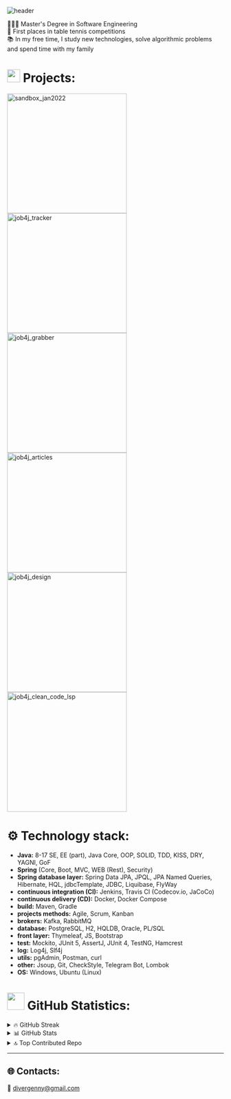 ![header](https://capsule-render.vercel.app/api?type=waving&height=150&color=gradient&text=Hello,%20my%20name%20is%20Vlad%20&fontSize=70&textBg=false&section=header&desc=Welcome%20to%20my%20GitHub%20profile%20😊&descAlign=76&descAlignY=60&fontAlignY=37&animation=twinkling&reversal=true)

👨🏻‍🎓 Master's Degree in Software Engineering <br> 
🏓 First places in table tennis competitions <br>
📚 In my free time, I study new technologies, solve algorithmic problems and spend time with my family <br>


# <img src="https://emojis.slackmojis.com/emojis/images/1643514467/4500/xcode.png?1643514467" width="30" loading="lazy"/> Projects:
<a href="https://github.com/divergenny/sandbox_jan2022"><img width="278" src="https://denvercoder1-github-readme-stats.vercel.app/api/pin/?username=divergenny&repo=sandbox_jan2022&theme=default&hide_border=false&show_icons=true&icon_color=59636E" alt="sandbox_jan2022"></a>
<a href="https://github.com/divergenny/job4j_tracker"><img width="278" src="https://denvercoder1-github-readme-stats.vercel.app/api/pin/?username=divergenny&repo=job4j_tracker&theme=default&hide_border=false&show_icons=true&icon_color=59636E" alt="job4j_tracker"></a>
<a href="https://github.com/divergenny/job4j_grabber"><img width="278" src="https://denvercoder1-github-readme-stats.vercel.app/api/pin/?username=divergenny&repo=job4j_grabber&theme=default&hide_border=false&show_icons=true&icon_color=59636E" alt="job4j_grabber"></a>
<a href="https://github.com/divergenny/job4j_articles"><img width="278" src="https://denvercoder1-github-readme-stats.vercel.app/api/pin/?username=divergenny&repo=job4j_articles&theme=default&hide_border=false&show_icons=true&icon_color=59636E" alt="job4j_articles"></a>
<a href="https://github.com/divergenny/job4j_design"><img width="278" src="https://denvercoder1-github-readme-stats.vercel.app/api/pin/?username=divergenny&repo=job4j_design&theme=default&hide_border=false&show_icons=true&icon_color=59636E" alt="job4j_design"></a>
<a href="https://github.com/divergenny/job4j_clean_code_lsp"><img width="278" src="https://denvercoder1-github-readme-stats.vercel.app/api/pin/?username=divergenny&repo=job4j_clean_code_lsp&theme=default&hide_border=false&show_icons=true&icon_color=59636E" alt="job4j_clean_code_lsp"></a>

# ⚙️ Technology stack:

* **Java:** 8-17 SE, EE (part), Java Core, OOP, SOLID, TDD, KISS, DRY, YAGNI, GoF
* **Spring** (Core, Boot, MVC, WEB (Rest), Security)
* **Spring database layer:** Spring Data JPA, JPQL, JPA Named Queries,
Hibernate, HQL, jdbcTemplate, JDBC, Liquibase, FlyWay
* **continuous integration (CI):** Jenkins, Travis CI (Codecov.io, JaCoCo)
* **continuous delivery (CD):** Docker, Docker Compose
* **build:** Maven, Gradle
* **projects methods:** Agile, Scrum, Kanban
* **brokers:** Kafka, RabbitMQ
* **database:** PostgreSQL, H2, HQLDB, Oracle, PL/SQL
* **front layer:** Thymeleaf, JS, Bootstrap
* **test:** Mockito, JUnit 5, AssertJ, JUnit 4, TestNG, Hamcrest
* **log:** Log4j, Slf4j
* **utils:** pgAdmin, Postman, curl
* **other:** Jsoup, Git, CheckStyle, Telegram Bot, Lombok
* **OS:** Windows, Ubuntu (Linux)


# <img src="https://emojis.slackmojis.com/emojis/images/1643514069/257/github.png?1643514069" width="40"/> GitHub Statistics:
<details>
  <summary> 🔥 GitHub Streak </summary>

[![GitHub Streak](https://streak-stats.demolab.com?user=divergenny&short_numbers=true&date_format=n%2Fj%5B%2FY%5D&mode=weekly)](https://git.io/streak-stats)

</details>

<details>
  <summary> 📊 GitHub Stats </summary>

![](https://github-readme-stats.vercel.app/api?username=divergenny&theme=swift&hide_border=false&include_all_commits=true&count_private=true)<br/>
![](https://github-readme-stats.vercel.app/api/top-langs/?username=divergenny&theme=swift&hide_border=false&include_all_commits=true&count_private=true&layout=compact)
 
</details>

<details>
  <summary> 🔝 Top Contributed Repo </summary>

![](https://github-contributor-stats.vercel.app/api?username=divergenny&limit=5&theme=matrix&combine_all_yearly_contributions=true)

</details>

---
## 🌐 Contacts:
📧 [divergenny@gmail.com](mailto:divergenny@gmail.com)


